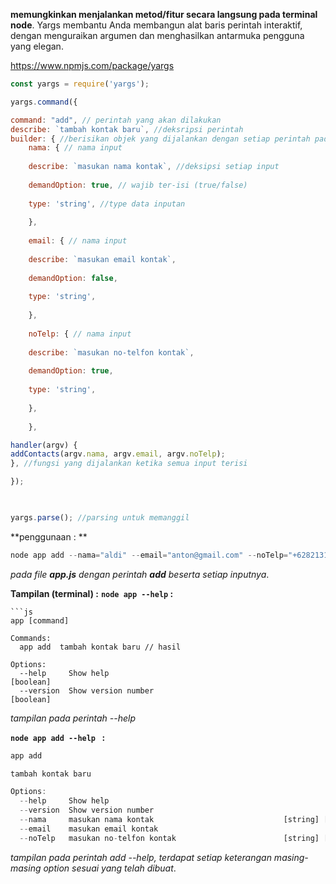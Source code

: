 **memungkinkan menjalankan metod/fitur secara langsung pada terminal node**.
Yargs membantu Anda membangun alat baris perintah interaktif, dengan menguraikan argumen dan menghasilkan antarmuka pengguna yang elegan.

https://www.npmjs.com/package/yargs

```js
const yargs = require('yargs');
```

```js
yargs.command({

command: "add", // perintah yang akan dilakukan
describe: `tambah kontak baru`, //deksripsi perintah
builder: { //berisikan objek yang dijalankan dengan setiap perintah pada masing-masing inputnya.
	nama: { // nama input
	
	describe: `masukan nama kontak`, //deksipsi setiap input
	
	demandOption: true, // wajib ter-isi (true/false)
	
	type: 'string', //type data inputan
	
	},
	
	email: { // nama input
	
	describe: `masukan email kontak`,
	
	demandOption: false,
	
	type: 'string',
	
	},
	
	noTelp: { // nama input
	
	describe: `masukan no-telfon kontak`,
	
	demandOption: true,
	
	type: 'string',
	
	},
	
	},

handler(argv) {
addContacts(argv.nama, argv.email, argv.noTelp);
}, //fungsi yang dijalankan ketika semua input terisi

});

  

yargs.parse(); //parsing untuk memanggil
```

**penggunaan : **
```js
node app add --nama="aldi" --email="anton@gmail.com" --noTelp="+62821312131"
```
*pada file **app.js** dengan perintah **add** beserta setiap inputnya*.

**Tampilan  (terminal) :**
**`node app --help` :**
```
```js
app [command]

Commands:
  app add  tambah kontak baru // hasil

Options:
  --help     Show help                                                 [boolean]
  --version  Show version number                                       [boolean]
```
*tampilan pada perintah  --help*

**`node app add --help ` :**
```js
app add

tambah kontak baru

Options:
  --help     Show help                                                 [boolean]
  --version  Show version number                                       [boolean]
  --nama     masukan nama kontak                             [string] [required]
  --email    masukan email kontak                                       [string]
  --noTelp   masukan no-telfon kontak                        [string] [required]
```
*tampilan pada perintah add --help, terdapat setiap keterangan masing-masing option sesuai yang telah dibuat*.



